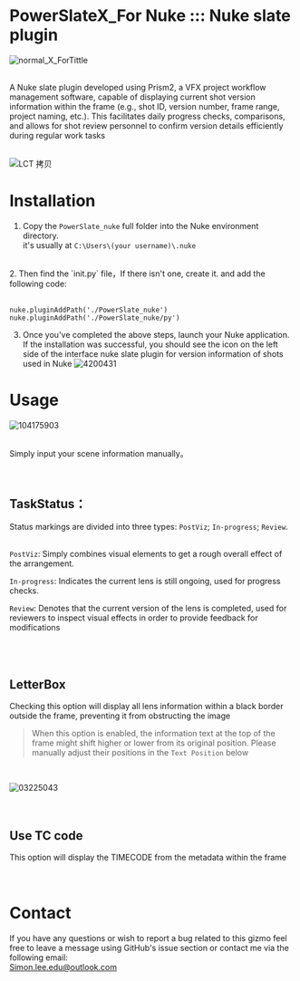 # PowerSlateX_For Nuke ::: Nuke slate plugin

![normal_X_ForTittle](https://github.com/SimonMing0528/PowerSlateX_For-Nuke-Nuke-slate-plugin/assets/137688513/7bd34e95-3172-4430-ae59-ad976f3f1cad) <br>
<br> 

A Nuke slate plugin developed using Prism2, a VFX project workflow management software, capable of displaying current shot version information within the frame (e.g., shot ID, version number, frame range, project naming, etc.). This facilitates daily progress checks, comparisons, and allows for shot review personnel to confirm version details efficiently during regular work tasks <br>
<br>

![LCT 拷贝](https://github.com/SimonMing0528/PowerSlateX_For-Nuke-Nuke-slate-plugin/assets/137688513/49f3367a-0dfd-4b54-a0e7-daf19954903f)

# Installation
1. Copy the `PowerSlate_nuke` full folder into the Nuke environment directory.<br>
it's usually at `C:\Users\(your username)\.nuke`
<br>
2. Then find the `init.py` file，If there isn't one, create it. and add the following code: <br>
<br>

```
nuke.pluginAddPath('./PowerSlate_nuke')
nuke.pluginAddPath('./PowerSlate_nuke/py')
```

3. Once you've completed the above steps, launch your Nuke application. If the installation was successful, you should see the icon on the left side of the interface
nuke slate plugin for version information of shots used in Nuke ![4200431](https://github.com/SimonMing0528/PowerSlateX_For-Nuke-Nuke-slate-plugin/assets/137688513/df2ef4e5-8a21-494e-92b3-57820ba87289)


# Usage <br>

![104175903](https://github.com/SimonMing0528/PowerSlateX_For-Nuke-Nuke-slate-plugin/assets/137688513/aef75fcb-bef0-45dc-8d5c-faf89d9a52d0) <br>
<br>

Simply input your scene information manually。<br>
<br>
<br>
## TaskStatus：

Status markings are divided into three types: `PostViz`; `In-progress`; `Review`.<br>
<br>

`PostViz`: Simply combines visual elements to get a rough overall effect of the arrangement.

`In-progress`: Indicates the current lens is still ongoing, used for progress checks.

`Review`: Denotes that the current version of the lens is completed, used for reviewers to inspect visual effects in order to provide feedback for modifications <br>
<br>
<br>
<br>

## LetterBox
Checking this option will display all lens information within a black border outside the frame, preventing it from obstructing the image
> When this option is enabled, the information text at the top of the frame might shift higher or lower from its original position. Please manually adjust their positions in the `Text Position` below <br>
<br>

![03225043](https://github.com/SimonMing0528/PowerSlate-Nuke_ForPrism2/assets/137688513/79844a62-c325-4d4c-b3c3-1fb964121355) <br>
<br>
<br>

## Use TC code
This option will display the TIMECODE from the metadata within the frame <br>
<br>
<br>

# Contact
If you have any questions or wish to report a bug related to this gizmo
feel free to leave a message using GitHub's issue section or contact me via the following email: <br>
Simon.lee.edu@outlook.com <br>
<br>
<br>
<br>

